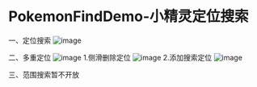 # PokemonFindDemo-小精灵定位搜索
一、定位搜索
![image](https://github.com/asqq131/PokemonFindDemo/blob/master/image1.png)

二、多重定位
![image](https://github.com/asqq131/PokemonFindDemo/blob/master/image2.png)
1.侧滑删除定位
![image](https://github.com/asqq131/PokemonFindDemo/blob/master/image3.png)
2.添加搜索定位
![image](https://github.com/asqq131/PokemonFindDemo/blob/master/image4.png)

三、范围搜索暂不开放
